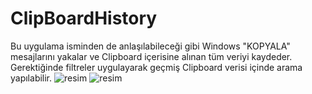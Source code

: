 # ClipBoardHistory
Bu uygulama isminden de anlaşılabileceği gibi Windows "KOPYALA" mesajlarını yakalar ve Clipboard  içerisine alınan tüm veriyi kaydeder. 
Gerektiğinde filtreler uygulayarak geçmiş Clipboard verisi içinde arama yapılabilir. 
![resim](https://user-images.githubusercontent.com/20671968/190515181-a6b00496-3e63-4133-be63-59c48e9e4173.png)
![resim](https://user-images.githubusercontent.com/20671968/190515428-b47561e8-a59c-45fb-a666-e96e5081afd5.png)


